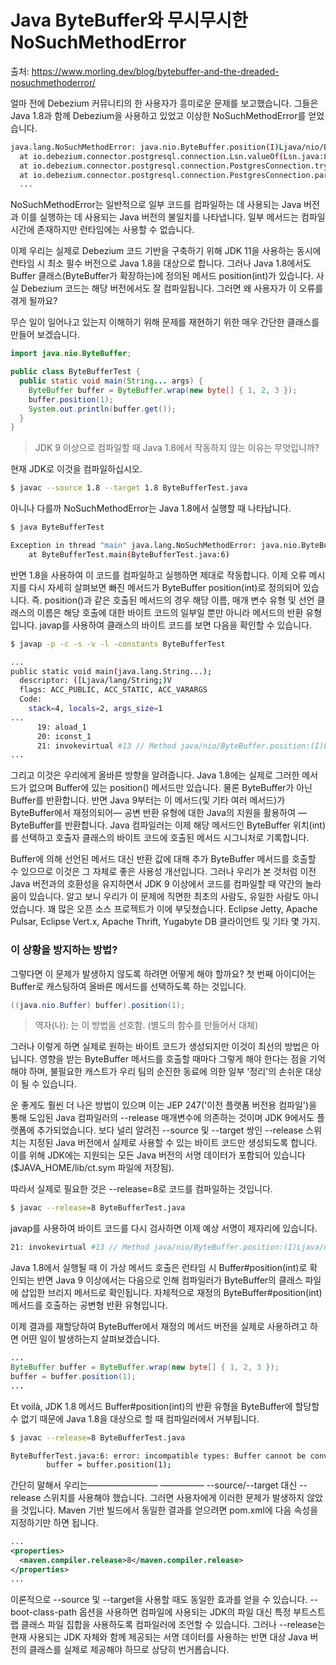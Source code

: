 # Java ByteBuffer와 무시무시한 NoSuchMethodError

출처: https://www.morling.dev/blog/bytebuffer-and-the-dreaded-nosuchmethoderror/

얼마 전에 Debezium 커뮤니티의 한 사용자가 흥미로운 문제를 보고했습니다. 그들은 Java 1.8과 함께 Debezium을 사용하고 있었고 이상한 NoSuchMethodError를 얻었습니다.

``` bash
java.lang.NoSuchMethodError: java.nio.ByteBuffer.position(I)Ljava/nio/ByteBuffer;
  at io.debezium.connector.postgresql.connection.Lsn.valueOf(Lsn.java:86)
  at io.debezium.connector.postgresql.connection.PostgresConnection.tryParseLsn(PostgresConnection.java:270)
  at io.debezium.connector.postgresql.connection.PostgresConnection.parseConfirmedFlushLsn(PostgresConnection.java:235)
  ...
```

NoSuchMethodError는 일반적으로 일부 코드를 컴파일하는 데 사용되는 Java 버전과 이를 실행하는 데 사용되는 Java 버전의 불일치를 나타냅니다. 일부 메서드는 컴파일 시간에 존재하지만 런타임에는 사용할 수 없습니다.

이제 우리는 실제로 Debezium 코드 기반을 구축하기 위해 JDK 11을 사용하는 동시에 런타임 시 최소 필수 버전으로 Java 1.8을 대상으로 합니다. 그러나 Java 1.8에서도 Buffer 클래스(ByteBuffer가 확장하는)에 정의된 메서드 position(int)가 있습니다. 사실 Debezium 코드는 해당 버전에서도 잘 컴파일됩니다. 그러면 왜 사용자가 이 오류를 겪게 될까요?

무슨 일이 일어나고 있는지 이해하기 위해 문제를 재현하기 위한 매우 간단한 클래스를 만들어 보겠습니다.

``` java
import java.nio.ByteBuffer;

public class ByteBufferTest {
  public static void main(String... args) {
    ByteBuffer buffer = ByteBuffer.wrap(new byte[] { 1, 2, 3 });
    buffer.position(1); 
    System.out.println(buffer.get());
  }
}
```

> JDK 9 이상으로 컴파일할 때 Java 1.8에서 작동하지 않는 이유는 무엇입니까?

현재 JDK로 이것을 컴파일하십시오.

``` bash
$ javac --source 1.8 --target 1.8 ByteBufferTest.java
```

아니나 다를까 NoSuchMethodError는 Java 1.8에서 실행할 때 나타납니다.

``` bash
$ java ByteBufferTest

Exception in thread "main" java.lang.NoSuchMethodError: java.nio.ByteBuffer.position(I)Ljava/nio/ByteBuffer;
	at ByteBufferTest.main(ByteBufferTest.java:6)
```



반면 1.8을 사용하여 이 코드를 컴파일하고 실행하면 제대로 작동합니다. 이제 오류 메시지를 다시 자세히 살펴보면 빠진 메서드가 ByteBuffer position(int)로 정의되어 있습니다. 즉. position()과 같은 호출된 메서드의 경우 해당 이름, 매개 변수 유형 및 선언 클래스의 이름은 해당 호출에 대한 바이트 코드의 일부일 뿐만 아니라 메서드의 반환 유형입니다. javap를 사용하여 클래스의 바이트 코드를 보면 다음을 확인할 수 있습니다.

``` bash
$ javap -p -c -s -v -l -constants ByteBufferTest

...
public static void main(java.lang.String...);
  descriptor: ([Ljava/lang/String;)V
  flags: ACC_PUBLIC, ACC_STATIC, ACC_VARARGS
  Code:
    stack=4, locals=2, args_size=1
...
      19: aload_1
      20: iconst_1
      21: invokevirtual #13 // Method java/nio/ByteBuffer.position:(I)Ljava/nio/ByteBuffer;
...
```

그리고 이것은 우리에게 올바른 방향을 알려줍니다. Java 1.8에는 실제로 그러한 메서드가 없으며 Buffer에 있는 position() 메서드만 있습니다. 물론 ByteBuffer가 아닌 Buffer를 반환합니다. 반면 Java 9부터는 이 메서드(및 기타 여러 메서드)가 ByteBuffer에서 재정의되어— 공변 반환 유형에 대한 Java의 지원을 활용하여 — ByteBuffer를 반환합니다. Java 컴파일러는 이제 해당 메서드인 ByteBuffer 위치(int)를 선택하고 호출자 클래스의 바이트 코드에 호출된 메서드 시그니처로 기록합니다.

Buffer에 의해 선언된 메서드 대신 반환 값에 대해 추가 ByteBuffer 메서드를 호출할 수 있으므로 이것은 그 자체로 좋은 사용성 개선입니다. 그러나 우리가 본 것처럼 이전 Java 버전과의 호환성을 유지하면서 JDK 9 이상에서 코드를 컴파일할 때 약간의 놀라움이 있습니다. 알고 보니 우리가 이 문제에 직면한 최초의 사람도, 유일한 사람도 아니었습니다. 꽤 많은 오픈 소스 프로젝트가 이에 부딪쳤습니다. Eclipse Jetty, Apache Pulsar, Eclipse Vert.x, Apache Thrift, Yugabyte DB 클라이언트 및 기타 몇 가지.



### 이 상황을 방지하는 방법?

그렇다면 이 문제가 발생하지 않도록 하려면 어떻게 해야 할까요? 첫 번째 아이디어는 Buffer로 캐스팅하여 올바른 메서드를 선택하도록 하는 것입니다.

``` java
((java.nio.Buffer) buffer).position(1);
```

> 역자(나): 는 이 방법을 선호함. (별도의 함수를 만들어서 대체)



그러나 이렇게 하면 실제로 원하는 바이트 코드가 생성되지만 이것이 최선의 방법은 아닙니다. 영향을 받는 ByteBuffer 메서드를 호출할 때마다 그렇게 해야 한다는 점을 기억해야 하며, 불필요한 캐스트가 우리 팀의 순진한 동료에 의한 일부 '정리'의 손쉬운 대상이 될 수 있습니다.

운 좋게도 훨씬 더 나은 방법이 있으며 이는 JEP 247('이전 플랫폼 버전용 컴파일')을 통해 도입된 Java 컴파일러의 --release 매개변수에 의존하는 것이며 JDK 9에서도 플랫폼에 추가되었습니다. 보다 널리 알려진 --source 및 --target 쌍인 --release 스위치는 지정된 Java 버전에서 실제로 사용할 수 있는 바이트 코드만 생성되도록 합니다. 이를 위해 JDK에는 지원되는 모든 Java 버전의 서명 데이터가 포함되어 있습니다($JAVA_HOME/lib/ct.sym 파일에 저장됨).

따라서 실제로 필요한 것은 --release=8로 코드를 컴파일하는 것입니다.

``` bash
$ javac --release=8 ByteBufferTest.java
```

javap를 사용하여 바이트 코드를 다시 검사하면 이제 예상 서명이 제자리에 있습니다.

``` bash
21: invokevirtual #13 // Method java/nio/ByteBuffer.position:(I)Ljava/nio/Buffer;
```

Java 1.8에서 실행될 때 이 가상 메서드 호출은 런타임 시 Buffer#position(int)로 확인되는 반면 Java 9 이상에서는 다음으로 인해 컴파일러가 ByteBuffer의 클래스 파일에 삽입한 브리지 메서드로 확인됩니다. 자체적으로 재정의 ByteBuffer#position(int) 메서드를 호출하는 공변형 반환 유형입니다.

이제 결과를 재할당하여 ByteBuffer에서 재정의 메서드 버전을 실제로 사용하려고 하면 어떤 일이 발생하는지 살펴보겠습니다.

``` java
...
ByteBuffer buffer = ByteBuffer.wrap(new byte[] { 1, 2, 3 });
buffer = buffer.position(1);
...
```

Et voilà, JDK 1.8 메서드 Buffer#position(int)의 반환 유형을 ByteBuffer에 할당할 수 없기 때문에 Java 1.8을 대상으로 할 때 컴파일러에서 거부됩니다.

``` bash
$ javac --release=8 ByteBufferTest.java

ByteBufferTest.java:6: error: incompatible types: Buffer cannot be converted to ByteBuffer
        buffer = buffer.position(1);
```

간단히 말해서 우리는———————— ————— --source/--target 대신 --release 스위치를 사용해야 했습니다. 그러면 사용자에게 이러한 문제가 발생하지 않았을 것입니다. Maven 기반 빌드에서 동일한 결과를 얻으려면 pom.xml에 다음 속성을 지정하기만 하면 됩니다.

``` xml
...
<properties>
  <maven.compiler.release>8</maven.compiler.release>
</properties>
...
```

이론적으로 --source 및 --target을 사용할 때도 동일한 효과를 얻을 수 있습니다. --boot-class-path 옵션을 사용하면 컴파일에 사용되는 JDK의 파일 대신 특정 부트스트랩 클래스 파일 집합을 사용하도록 컴파일러에 조언할 수 있습니다. 그러나 --release는 현재 사용되는 JDK 자체와 함께 제공되는 서명 데이터를 사용하는 반면 대상 Java 버전의 클래스를 실제로 제공해야 하므로 상당히 번거롭습니다.